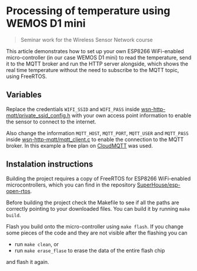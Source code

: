 # Processing of temperature using WEMOS D1 mini 
> Seminar work for the Wireless Sensor Network course

This article demonstrates how to set up your own ESP8266 WiFi-enabled micro-controller (in our case WEMOS D1 mini)
to read the temperature, send it to the MQTT broker and run the HTTP server alongside, which shows the real 
time temperature without the need to subscribe to the MQTT topic, using FreeRTOS.

## Variables
Replace the credentials `WIFI_SSID` and `WIFI_PASS` inside 
[wsn-http-mqtt/private_ssid_config.h](https://github.com/zanozbot/wsn-http-mqtt/blob/master/private_ssid_config.h)
with your own access point information to enable the sensor to connect to the internet.

Also change the information `MQTT_HOST`, `MQTT_PORT`, `MQTT_USER` and `MQTT_PASS` inside
[wsn-http-mqtt/mqtt_client.c](https://github.com/zanozbot/wsn-http-mqtt/blob/master/mqtt_client.c)
to enable the connection to the MQTT broker. In this example a free plan on [CloudMQTT](https://www.cloudmqtt.com/)
was used.

## Instalation instructions
Building the project requires a copy of FreeRTOS for ESP8266 WiFi-enabled microcontrollers, which you can find in the repository
[SuperHouse/esp-open-rtos](https://github.com/SuperHouse/esp-open-rtos).

Before building the project check the Makefile to see if all the paths are correctly pointing to your downloaded files.
You can build it by running `make build`.

Flash you build onto the micro-controller using `make flash`.
If you change some pieces of the code and they are not visible after the flashing you can
- run `make clean`, or
- run `make erase_flase` to erase the data of the entire flash chip

and flash it again.

